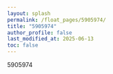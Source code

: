 ```yaml
---
layout: splash
permalink: /float_pages/5905974/
title: "5905974"
author_profile: false
last_modified_at: 2025-06-13
toc: false
---
```

 
5905974
